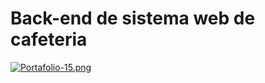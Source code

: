 # Back-end de sistema web de cafeteria

[![Portafolio-15.png](https://i.postimg.cc/Bnxf0CjK/Portafolio-15.png)](https://postimg.cc/w1TG5Lcq)

